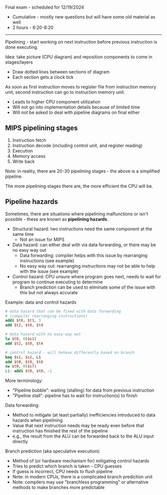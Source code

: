 Final exam - scheduled for 12/19/2024

- Cumulative - mostly new questions but will have some old material as well
- 2 hours - 6:20-8:20

---

Pipelining - start working on next instruction before previous instruction is done executing.

Idea: take picture (CPU diagram) and reposition components to come in stages/layers

- Draw dotted lines between sections of diagram
- Each section gets a clock tick

As soon as first instruction moves to register file from instruction memory unit, second instruction can go to instruction memory unit.

- Leads to higher CPU component utilization
- Will not go into implementation details because of limited time
- Will not be asked to deal with pipeline diagrams on final either

## MIPS pipelining stages

1. Instruction fetch
2. Instruction decode (including control unit, and register reading)
3. Execution
4. Memory access
5. Write back

Note: in reality, there are 20-30 pipelining stages - the above is a simplified pipeline.

The more pipelining stages there are, the more efficient the CPU will be.

## Pipeline hazards

Sometimes, there are situations where pipelining malfunctions or isn't possible - these are known as **pipelining hazards**.

- Structural hazard: two instructions need the same component at the same time
  - Not an issue for MIPS
- Data hazard: can either deal with via data forwarding, or there may be no easy way out
  - Data forwarding: compiler helps with this issue by rearranging instructions (see example)
  - No easy way out: rearranging instructions may not be able to help with the issue (see example)
- Control hazard: CPU unsure where program goes next, needs to wait for program to continue executing to determine
  - Branch prediction can be used to eliminate some of the issue with this but not always accurate

Example: data and control hazards

```mips
# data hazard that can be fixed with data forwarding
# (compiler rearranging instructions)
addi $t0, $t1, 3
add $t2, $t0, $t4

# data hazard with no easy way out
lw $t0, 0($s1)
add $t2, $t0, $t4

# control hazard - will behave differently based on branch
beq $s1, $s2, L1
add $t0, $t0, $t0
sw $t0, 0($s7)
L1: addi $t0, $t0, -1
```

More terminology:

- "Pipeline bubble": waiting (stalling) for data from previous instruction
- "Pipeline stall": pipeline has to wait for instruction(s) to finish

Data forwarding:

- Method to mitigate (at least partially) inefficiencies introduced to data hazards when pipelining
- Value that next instruction needs may be ready even before that instruction has finished the rest of the pipeline
- e.g., the result from the ALU can be forwarded back to the ALU input directly

Branch prediction (aka speculative execution):

- Method of (or hardware mechanism for) mitigating control hazards
- Tries to predict which branch is taken - CPU guesses
- If guess is incorrect, CPU needs to flush pipeline
- Note: in modern CPUs, there is a complicated branch prediction unit
- Note: compilers may use "branchless programming" or alternative methods to make branches more predictable
